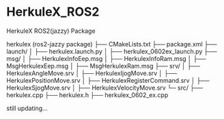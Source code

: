 # HerkuleX_ROS2
HerkuleX ROS2(jazzy) Package

herkulex (ros2-jazzy package)
├── CMakeLists.txt
├── package.xml
├── launch/
│   ├── herkulex.launch.py
│   ├── herkulex_0602ex_launch.py
├── msg/
│   ├── HerkulexInfoEep.msg
│   ├── HerkulexInfoRam.msg
│   ├── MsgHerkulexEep.msg
│   ├── MsgHerkulexRam.msg
├── srv/
│   ├── HerkulexAngleMove.srv
│   ├── HerkulexIjogMove.srv
│   ├── HerkulexPositionMove.srv
│   ├── HerkulexRegisterCommand.srv
│   ├── HerkulexSjogMove.srv
│   ├── HerkulexVelocityMove.srv
└─  src/
      ├── herkulex.cpp
      ├── herkulex.h
      ├── herkulex_0602_ex.cpp



still updating...

